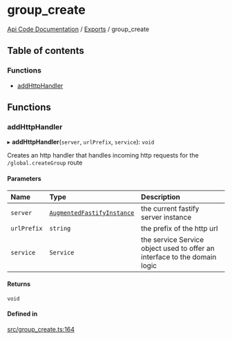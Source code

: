 # group\_create
 
[Api Code Documentation](../README.md) / [Exports](../modules.md) / group\_create

## Table of contents

### Functions

- [addHttpHandler](group_create.md#addhttphandler)

## Functions

### addHttpHandler

▸ **addHttpHandler**(`server`, `urlPrefix`, `service`): `void`

Creates an http handler that handles incoming http requests for the `/global.createGroup` route

#### Parameters

| Name | Type | Description |
| :------ | :------ | :------ |
| `server` | [`AugmentedFastifyInstance`](../interfaces/types.AugmentedFastifyInstance.md) | the current fastify server instance |
| `urlPrefix` | `string` | the prefix of the http url |
| `service` | `Service` | the service Service object used to offer an interface to the domain logic |

#### Returns

`void`

#### Defined in

[src/group_create.ts:164](https://github.com/openkfw/TruBudget/blob/3b9e793/api/src/group_create.ts#L164)
